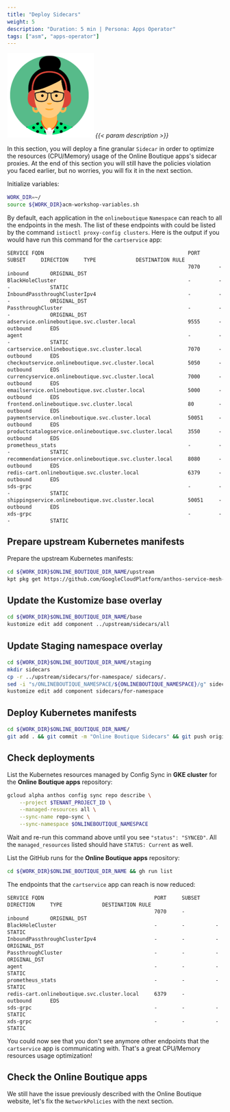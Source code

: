 ```yaml
---
title: "Deploy Sidecars"
weight: 5
description: "Duration: 5 min | Persona: Apps Operator"
tags: ["asm", "apps-operator"]
---
```

![Apps Operator](/images/apps-operator.png)
_{{< param description >}}_

In this section, you will deploy a fine granular `Sidecar` in order to optimize the resources (CPU/Memory) usage of the Online Boutique apps's sidecar proxies. At the end of this section you will still have the policies violation you faced earlier, but no worries, you will fix it in the next section.

Initialize variables:
```Bash
WORK_DIR=~/
source ${WORK_DIR}acm-workshop-variables.sh
```

By default, each application in the `onlineboutique` `Namespace` can reach to all the endpoints in the mesh. The list of these endpoints with could be listed by the command `istioctl proxy-config clusters`. Here is the output if you would have run this command for the `cartservice` app:
```Plaintext
SERVICE FQDN                                               PORT      SUBSET     DIRECTION     TYPE             DESTINATION RULE
                                                           7070      -          inbound       ORIGINAL_DST
BlackHoleCluster                                           -         -          -             STATIC
InboundPassthroughClusterIpv4                              -         -          -             ORIGINAL_DST
PassthroughCluster                                         -         -          -             ORIGINAL_DST
adservice.onlineboutique.svc.cluster.local                 9555      -          outbound      EDS
agent                                                      -         -          -             STATIC
cartservice.onlineboutique.svc.cluster.local               7070      -          outbound      EDS
checkoutservice.onlineboutique.svc.cluster.local           5050      -          outbound      EDS
currencyservice.onlineboutique.svc.cluster.local           7000      -          outbound      EDS
emailservice.onlineboutique.svc.cluster.local              5000      -          outbound      EDS
frontend.onlineboutique.svc.cluster.local                  80        -          outbound      EDS
paymentservice.onlineboutique.svc.cluster.local            50051     -          outbound      EDS
productcatalogservice.onlineboutique.svc.cluster.local     3550      -          outbound      EDS
prometheus_stats                                           -         -          -             STATIC
recommendationservice.onlineboutique.svc.cluster.local     8080      -          outbound      EDS
redis-cart.onlineboutique.svc.cluster.local                6379      -          outbound      EDS
sds-grpc                                                   -         -          -             STATIC
shippingservice.onlineboutique.svc.cluster.local           50051     -          outbound      EDS
xds-grpc                                                   -         -          -             STATIC
```

## Prepare upstream Kubernetes manifests

Prepare the upstream Kubernetes manifests:
```Bash
cd ${WORK_DIR}$ONLINE_BOUTIQUE_DIR_NAME/upstream
kpt pkg get https://github.com/GoogleCloudPlatform/anthos-service-mesh-samples.git/docs/online-boutique-asm-manifests/sidecars@main
```

## Update the Kustomize base overlay

```Bash
cd ${WORK_DIR}$ONLINE_BOUTIQUE_DIR_NAME/base
kustomize edit add component ../upstream/sidecars/all
```

## Update Staging namespace overlay

```Bash
cd ${WORK_DIR}$ONLINE_BOUTIQUE_DIR_NAME/staging
mkdir sidecars
cp -r ../upstream/sidecars/for-namespace/ sidecars/.
sed -i "s/ONLINEBOUTIQUE_NAMESPACE/${ONLINEBOUTIQUE_NAMESPACE}/g" sidecars/for-namespace/kustomization.yaml
kustomize edit add component sidecars/for-namespace
```

## Deploy Kubernetes manifests

```Bash
cd ${WORK_DIR}$ONLINE_BOUTIQUE_DIR_NAME/
git add . && git commit -m "Online Boutique Sidecars" && git push origin main
```

## Check deployments

List the Kubernetes resources managed by Config Sync in **GKE cluster** for the **Online Boutique apps** repository:
```Bash
gcloud alpha anthos config sync repo describe \
    --project $TENANT_PROJECT_ID \
    --managed-resources all \
    --sync-name repo-sync \
    --sync-namespace $ONLINEBOUTIQUE_NAMESPACE
```
Wait and re-run this command above until you see `"status": "SYNCED"`. All the `managed_resources` listed should have `STATUS: Current` as well.

List the GitHub runs for the **Online Boutique apps** repository:
```Bash
cd ${WORK_DIR}$ONLINE_BOUTIQUE_DIR_NAME && gh run list
```

The endpoints that the `cartservice` app can reach is now reduced:
```Plaintext
SERVICE FQDN                                    PORT     SUBSET     DIRECTION     TYPE             DESTINATION RULE
                                                7070     -          inbound       ORIGINAL_DST
BlackHoleCluster                                -        -          -             STATIC
InboundPassthroughClusterIpv4                   -        -          -             ORIGINAL_DST
PassthroughCluster                              -        -          -             ORIGINAL_DST
agent                                           -        -          -             STATIC
prometheus_stats                                -        -          -             STATIC
redis-cart.onlineboutique.svc.cluster.local     6379     -          outbound      EDS
sds-grpc                                        -        -          -             STATIC
xds-grpc                                        -        -          -             STATIC
```
You could now see that you don't see anymore other endpoints that the `cartservice` app is communicating with. That's a great CPU/Memory resources usage optimization!

## Check the Online Boutique apps

We still have the issue previously described with the Online Boutique website, let's fix the `NetworkPolicies` with the next section.
